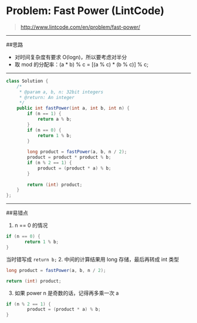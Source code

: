 # Problem: Fast Power (LintCode)


> http://www.lintcode.com/en/problem/fast-power/

-----------
##思路
* 对时间复杂度有要求 O(logn)，所以要考虑对半分
* 取 mod 的分配率：(a * b) % c = [(a % c) * (b % c)] % c;

-----------
```java
class Solution {
    /*
     * @param a, b, n: 32bit integers
     * @return: An integer
     */
    public int fastPower(int a, int b, int n) {
        if (n == 1) {
            return a % b;
        }
        if (n == 0) {
            return 1 % b;
        }
        
        long product = fastPower(a, b, n / 2);
        product = product * product % b;
        if (n % 2 == 1) {
            product = (product * a) % b;
        }
        
        return (int) product;
    }
};
```
----------
##易错点

1. n == 0 的情况
```java
if (n == 0) {
       return 1 % b;
}
```
当时错写成 ```return b;```
2. 中间的计算结果用 long 存储，最后再转成 int 类型
```java
long product = fastPower(a, b, n / 2);
```
```java
return (int) product;
```
3. 如果 power n 是奇数的话，记得再多乘一次 a
```java
if (n % 2 == 1) {
        product = (product * a) % b;
}
```



























